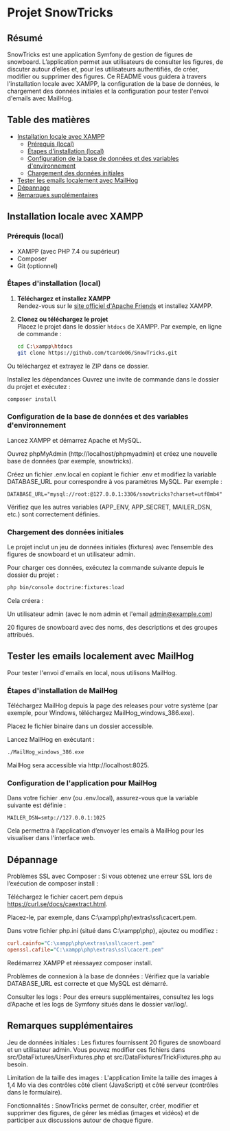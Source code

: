 # Projet SnowTricks

## Résumé

SnowTricks est une application Symfony de gestion de figures de snowboard. L’application permet aux utilisateurs de consulter les figures, de discuter autour d’elles et, pour les utilisateurs authentifiés, de créer, modifier ou supprimer des figures. Ce README vous guidera à travers l'installation locale avec XAMPP, la configuration de la base de données, le chargement des données initiales et la configuration pour tester l'envoi d'emails avec MailHog.

## Table des matières

- [Installation locale avec XAMPP](#installation-locale-avec-xampp)
  - [Prérequis (local)](#prérequis-local)
  - [Étapes d'installation (local)](#étapes-dinstallation-local)
  - [Configuration de la base de données et des variables d'environnement](#configuration-de-la-base-de-données-et-des-variables-denvironnement)
  - [Chargement des données initiales](#chargement-des-données-initiales)
- [Tester les emails localement avec MailHog](#tester-les-emails-localement-avec-mailhog)
- [Dépannage](#dépannage)
- [Remarques supplémentaires](#remarques-supplémentaires)

## Installation locale avec XAMPP

### Prérequis (local)
- XAMPP (avec PHP 7.4 ou supérieur)
- Composer
- Git (optionnel)

### Étapes d'installation (local)

1. **Téléchargez et installez XAMPP**  
   Rendez-vous sur le [site officiel d'Apache Friends](https://www.apachefriends.org/index.html) et installez XAMPP.

2. **Clonez ou téléchargez le projet**  
   Placez le projet dans le dossier `htdocs` de XAMPP. Par exemple, en ligne de commande :
   ```bash
   cd C:\xampp\htdocs
   git clone https://github.com/tcardo06/SnowTricks.git
Ou téléchargez et extrayez le ZIP dans ce dossier.

Installez les dépendances
Ouvrez une invite de commande dans le dossier du projet et exécutez :

```bash
composer install
```

### Configuration de la base de données et des variables d'environnement

Lancez XAMPP et démarrez Apache et MySQL.

Ouvrez phpMyAdmin (http://localhost/phpmyadmin) et créez une nouvelle base de données (par exemple, snowtricks).

Créez un fichier .env.local en copiant le fichier .env et modifiez la variable DATABASE_URL pour correspondre à vos paramètres MySQL. Par exemple :

```dotenv
DATABASE_URL="mysql://root:@127.0.0.1:3306/snowtricks?charset=utf8mb4"
```

Vérifiez que les autres variables (APP_ENV, APP_SECRET, MAILER_DSN, etc.) sont correctement définies.

### Chargement des données initiales

Le projet inclut un jeu de données initiales (fixtures) avec l’ensemble des figures de snowboard et un utilisateur admin.

Pour charger ces données, exécutez la commande suivante depuis le dossier du projet :

```bash
php bin/console doctrine:fixtures:load
```

Cela créera :

Un utilisateur admin (avec le nom admin et l'email admin@example.com)

20 figures de snowboard avec des noms, des descriptions et des groupes attribués.

## Tester les emails localement avec MailHog

Pour tester l'envoi d'emails en local, nous utilisons MailHog.

### Étapes d'installation de MailHog

Téléchargez MailHog depuis la page des releases pour votre système (par exemple, pour Windows, téléchargez MailHog_windows_386.exe).

Placez le fichier binaire dans un dossier accessible.

Lancez MailHog en exécutant :

```bash
./MailHog_windows_386.exe
```

MailHog sera accessible via http://localhost:8025.

### Configuration de l'application pour MailHog

Dans votre fichier .env (ou .env.local), assurez-vous que la variable suivante est définie :

```dotenv
MAILER_DSN=smtp://127.0.0.1:1025
```

Cela permettra à l’application d’envoyer les emails à MailHog pour les visualiser dans l'interface web.

## Dépannage

Problèmes SSL avec Composer :
Si vous obtenez une erreur SSL lors de l’exécution de composer install :

Téléchargez le fichier cacert.pem depuis https://curl.se/docs/caextract.html.

Placez-le, par exemple, dans C:\xampp\php\extras\ssl\cacert.pem.

Dans votre fichier php.ini (situé dans C:\xampp\php\), ajoutez ou modifiez :

```ini
curl.cainfo="C:\xampp\php\extras\ssl\cacert.pem"
openssl.cafile="C:\xampp\php\extras\ssl\cacert.pem"
```

Redémarrez XAMPP et réessayez composer install.

Problèmes de connexion à la base de données :
Vérifiez que la variable DATABASE_URL est correcte et que MySQL est démarré.

Consulter les logs :
Pour des erreurs supplémentaires, consultez les logs d’Apache et les logs de Symfony situés dans le dossier var/log/.

## Remarques supplémentaires

Jeu de données initiales :
Les fixtures fournissent 20 figures de snowboard et un utilisateur admin. Vous pouvez modifier ces fichiers dans src/DataFixtures/UserFixtures.php et src/DataFixtures/TrickFixtures.php au besoin.

Limitation de la taille des images :
L'application limite la taille des images à 1,4 Mo via des contrôles côté client (JavaScript) et côté serveur (contrôles dans le formulaire).

Fonctionnalités :
SnowTricks permet de consulter, créer, modifier et supprimer des figures, de gérer les médias (images et vidéos) et de participer aux discussions autour de chaque figure.
